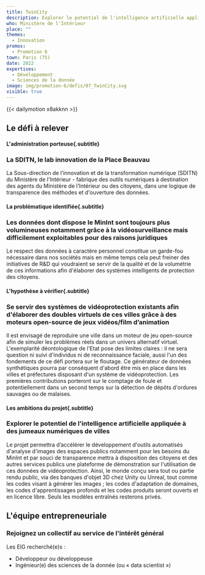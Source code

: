 ```yaml
---
title: TwinCity
description: Explorer le potentiel de l'intelligence artificielle appliquée à des jumeaux numériques de villes 
who: Ministère de l'Intérieur
place: ""
themes:
  - Innovation
promos:
  - Promotion 6
town: Paris (75)
date: 2022
expertises:
  - Développement
  - Sciences de la donnée
image: img/promotion-6/defis/07_TwinCity.svg
visible: true
---
```


{{< dailymotion x8akknn >}}

## Le défi à relever

#### L'administration porteuse{.subtitle}
### La SDITN, le lab innovation de la Place Beauvau
La Sous-direction de l’innovation et de la transformation numérique (SDITN) du Ministère de l'Intérieur - fabrique des outils numériques à destination des agents du Ministère de l'Intérieur ou des citoyens, dans une logique de transparence des méthodes et d'ouverture des données.

#### La problématique identifiée{.subtitle}
### Les données dont dispose le MinInt sont toujours plus volumineuses notamment grâce à la vidéosurveillance mais difficilement exploitables pour des raisons juridiques
Le respect des données à caractère personnel constitue un garde-fou nécessaire dans nos sociétés mais en même temps cela peut freiner des initiatives de R&D qui voudraient se servir de la qualité et de la volumétrie de ces informations afin d'élaborer des systèmes intelligents de protection des citoyens.

#### L'hypothèse à vérifier{.subtitle}
### Se servir des systèmes de vidéoprotection existants afin d'élaborer des doubles virtuels de ces villes grâce à des moteurs open-source de jeux vidéos/film d’animation
Il est envisagé de reproduire une ville dans un moteur de jeu open-source afin de simuler les problèmes réels dans un univers alternatif virtuel. L'exemplarité déontologique de l'Etat pose des limites claires : il ne sera question ni suivi d'individus ni de reconnaissance faciale, aussi l'un des fondements de ce défi portera sur le floutage.
Ce générateur de données synthétiques pourra par conséquent d'abord être mis en place dans les villes et préfectures disposant d'un système de vidéoprotection. Les premières contributions porteront sur le comptage de foule et potentiellement dans un second temps sur la détection de dépôts d'ordures sauvages ou de malaises.

#### Les ambitions du projet{.subtitle}
### Explorer le potentiel de l'intelligence artificielle appliquée à des jumeaux numériques de villes
Le projet permettra d’accélérer le développement d'outils automatisés d'analyse d'images des espaces publics notamment pour les besoins du MinInt et par souci de transparence mettra à disposition des citoyens et des autres services publics une plateforme de démonstration sur l'utilisation de ces données de vidéoprotection.
Ainsi, le monde conçu sera tout ou partie rendu public, via des banques d'objet 3D chez Unity ou Unreal, tout comme les codes visant à générer les images ; les codes d'adaptation de domaines, les codes d'apprentissages profonds et les codes produits seront ouverts et en licence libre. Seuls les modèles entraînés resterons privés.

## L'équipe entrepreneuriale
### Rejoignez un collectif au service de l'intérêt général

Les EIG recherché(e)s :
* Développeur ou développeuse
* Ingénieur(e) des sciences de la donnée (ou « data scientist »)